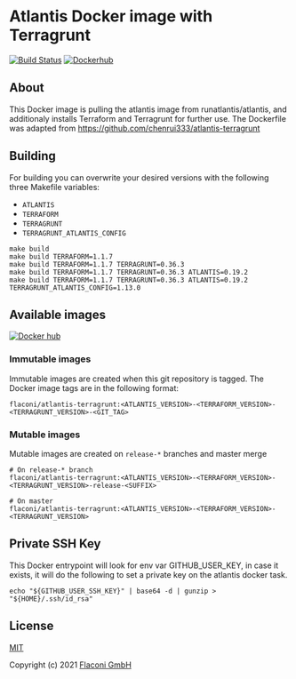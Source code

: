 # Atlantis Docker image with Terragrunt

[![Build Status](https://github.com/Flaconi/docker-atlantis-terragrunt/workflows/Build-Publish/badge.svg)](https://github.com/Flaconi/docker-atlantis-terragrunt/actions?query=workflow%3ABuild-Publish)
[![Dockerhub](https://img.shields.io/badge/dockerhub-atlantis--terragrunt-blue.svg)](https://hub.docker.com/r/flaconi/atlantis-terragrunt)


## About

This Docker image is pulling the atlantis image from runatlantis/atlantis, and additionaly installs Terraform and Terragrunt for further use.
The Dockerfile was adapted from https://github.com/chenrui333/atlantis-terragrunt


## Building

For building you can overwrite your desired versions with the following three Makefile variables:
* `ATLANTIS`
* `TERRAFORM`
* `TERRAGRUNT`
* `TERRAGRUNT_ATLANTIS_CONFIG`

```
make build
make build TERRAFORM=1.1.7
make build TERRAFORM=1.1.7 TERRAGRUNT=0.36.3
make build TERRAFORM=1.1.7 TERRAGRUNT=0.36.3 ATLANTIS=0.19.2
make build TERRAFORM=1.1.7 TERRAGRUNT=0.36.3 ATLANTIS=0.19.2 TERRAGRUNT_ATLANTIS_CONFIG=1.13.0
```

## Available images


[![Docker hub](http://dockeri.co/image/flaconi/atlantis-terragrunt)](https://hub.docker.com/r/flaconi/atlantis-terragrunt)

### Immutable images

Immutable images are created when this git repository is tagged. The Docker image tags are in the following format:
```
flaconi/atlantis-terragrunt:<ATLANTIS_VERSION>-<TERRAFORM_VERSION>-<TERRAGRUNT_VERSION>-<GIT_TAG>
```

### Mutable images

Mutable images are created on `release-*` branches and master merge

```
# On release-* branch
flaconi/atlantis-terragrunt:<ATLANTIS_VERSION>-<TERRAFORM_VERSION>-<TERRAGRUNT_VERSION>-release-<SUFFIX>

# On master
flaconi/atlantis-terragrunt:<ATLANTIS_VERSION>-<TERRAFORM_VERSION>-<TERRAGRUNT_VERSION>
```


## Private SSH Key

This Docker entrypoint will look for env var GITHUB_USER_KEY, in case it exists, it will do the following to set a private key on the atlantis docker task.
```
echo "${GITHUB_USER_SSH_KEY}" | base64 -d | gunzip > "${HOME}/.ssh/id_rsa"
```


## License

[MIT](LICENSE)

Copyright (c) 2021 [Flaconi GmbH](https://github.com/Flaconi)
